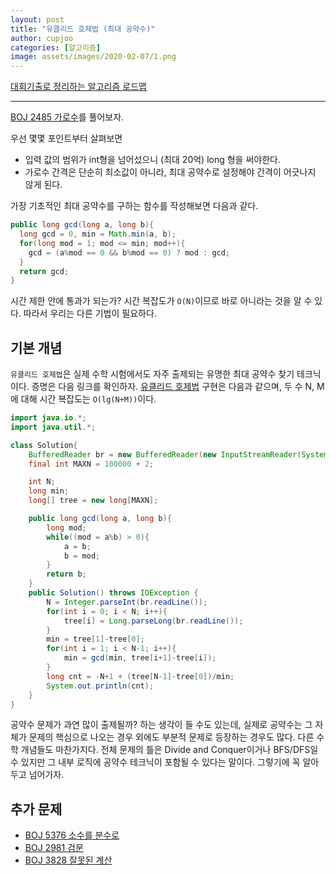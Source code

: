 ```yaml
---
layout: post
title: "유클리드 호제법 (최대 공약수)"
author: cupjoo
categories: [알고리즘]
image: assets/images/2020-02-07/1.png
---
```


[대회기출로 정리하는 알고리즘 로드맵](https://cupjoo.github.io/대회기출로-정리하는-알고리즘-로드맵)

---

[BOJ 2485 가로수](https://www.acmicpc.net/problem/2485)를 풀어보자.

우선 몇몇 포인트부터 살펴보면

- 입력 값의 범위가 int형을 넘어섰으니 (최대 20억) long 형을 써야한다.
- 가로수 간격은 단순히 최소값이 아니라, 최대 공약수로 설정해야 간격이 어긋나지 않게 된다.

가장 기초적인 최대 공약수를 구하는 함수를 작성해보면 다음과 같다.

```java
public long gcd(long a, long b){
  long gcd = 0, min = Math.min(a, b);
  for(long mod = 1; mod <= min; mod++){
    gcd = (a%mod == 0 && b%mod == 0) ? mod : gcd;
  }
  return gcd;
}
```

시간 제한 안에 통과가 되는가? 시간 복잡도가 `O(N)`이므로 바로 아니라는 것을 알 수 있다. 따라서 우리는 다른 기법이 필요하다.

## 기본 개념

`유클리드 호제법`은 실제 수학 시험에서도 자주 출제되는 유명한 최대 공약수 찾기 테크닉이다. 증명은 다음 링크를 확인하자. [유클리드 호제법](https://terms.naver.com/entry.nhn?docId=2073670&cid=47324&categoryId=47324) 구현은 다음과 같으며, 두 수 N, M에 대해 시간 복잡도는 `O(lg(N+M))`이다.

```java
import java.io.*;
import java.util.*;

class Solution{
    BufferedReader br = new BufferedReader(new InputStreamReader(System.in));
    final int MAXN = 100000 + 2;

    int N;
    long min;
    long[] tree = new long[MAXN];

    public long gcd(long a, long b){
        long mod;
        while((mod = a%b) > 0){
            a = b;
            b = mod;
        }
        return b;
    }
    public Solution() throws IOException {
        N = Integer.parseInt(br.readLine());
        for(int i = 0; i < N; i++){
            tree[i] = Long.parseLong(br.readLine());
        }
        min = tree[1]-tree[0];
        for(int i = 1; i < N-1; i++){
            min = gcd(min, tree[i+1]-tree[i]);
        }
        long cnt = -N+1 + (tree[N-1]-tree[0])/min;
        System.out.println(cnt);
    }
}
```

공약수 문제가 과연 많이 출제될까? 하는 생각이 들 수도 있는데, 실제로 공약수는 그 자체가 문제의 핵심으로 나오는 경우 외에도 부분적 문제로 등장하는 경우도 많다. 다른 수학 개념들도 마찬가지다. 전체 문제의 틀은 Divide and Conquer이거나 BFS/DFS일 수 있지만 그 내부 로직에 공약수 테크닉이 포함될 수 있다는 말이다. 그렇기에 꼭 알아두고 넘어가자.

## 추가 문제

- [BOJ 5376 소수를 분수로](https://www.acmicpc.net/problem/5376)
- [BOJ 2981 검문](https://www.acmicpc.net/problem/2981)
- [BOJ 3828 잘못된 계산](https://www.acmicpc.net/problem/3828)
